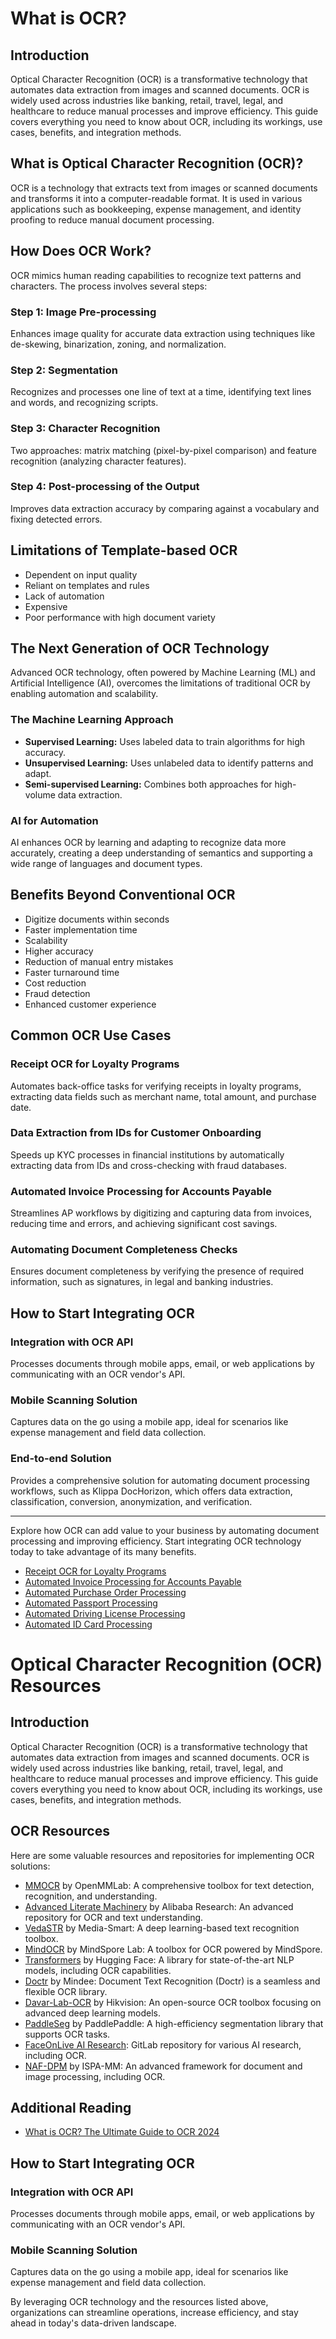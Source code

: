# What is OCR? 


## Introduction
Optical Character Recognition (OCR) is a transformative technology that automates data extraction from images and scanned documents. OCR is widely used across industries like banking, retail, travel, legal, and healthcare to reduce manual processes and improve efficiency. This guide covers everything you need to know about OCR, including its workings, use cases, benefits, and integration methods.

## What is Optical Character Recognition (OCR)?
OCR is a technology that extracts text from images or scanned documents and transforms it into a computer-readable format. It is used in various applications such as bookkeeping, expense management, and identity proofing to reduce manual document processing.

## How Does OCR Work?
OCR mimics human reading capabilities to recognize text patterns and characters. The process involves several steps:

### Step 1: Image Pre-processing
Enhances image quality for accurate data extraction using techniques like de-skewing, binarization, zoning, and normalization.

### Step 2: Segmentation
Recognizes and processes one line of text at a time, identifying text lines and words, and recognizing scripts.

### Step 3: Character Recognition
Two approaches: matrix matching (pixel-by-pixel comparison) and feature recognition (analyzing character features).

### Step 4: Post-processing of the Output
Improves data extraction accuracy by comparing against a vocabulary and fixing detected errors.

## Limitations of Template-based OCR
- Dependent on input quality
- Reliant on templates and rules
- Lack of automation
- Expensive
- Poor performance with high document variety

## The Next Generation of OCR Technology
Advanced OCR technology, often powered by Machine Learning (ML) and Artificial Intelligence (AI), overcomes the limitations of traditional OCR by enabling automation and scalability.

### The Machine Learning Approach
- **Supervised Learning:** Uses labeled data to train algorithms for high accuracy.
- **Unsupervised Learning:** Uses unlabeled data to identify patterns and adapt.
- **Semi-supervised Learning:** Combines both approaches for high-volume data extraction.

### AI for Automation
AI enhances OCR by learning and adapting to recognize data more accurately, creating a deep understanding of semantics and supporting a wide range of languages and document types.

## Benefits Beyond Conventional OCR
- Digitize documents within seconds
- Faster implementation time
- Scalability
- Higher accuracy
- Reduction of manual entry mistakes
- Faster turnaround time
- Cost reduction
- Fraud detection
- Enhanced customer experience

## Common OCR Use Cases
### Receipt OCR for Loyalty Programs
Automates back-office tasks for verifying receipts in loyalty programs, extracting data fields such as merchant name, total amount, and purchase date.

### Data Extraction from IDs for Customer Onboarding
Speeds up KYC processes in financial institutions by automatically extracting data from IDs and cross-checking with fraud databases.

### Automated Invoice Processing for Accounts Payable
Streamlines AP workflows by digitizing and capturing data from invoices, reducing time and errors, and achieving significant cost savings.

### Automating Document Completeness Checks
Ensures document completeness by verifying the presence of required information, such as signatures, in legal and banking industries.

## How to Start Integrating OCR
### Integration with OCR API
Processes documents through mobile apps, email, or web applications by communicating with an OCR vendor's API.

### Mobile Scanning Solution
Captures data on the go using a mobile app, ideal for scenarios like expense management and field data collection.

### End-to-end Solution
Provides a comprehensive solution for automating document processing workflows, such as Klippa DocHorizon, which offers data extraction, classification, conversion, anonymization, and verification.

---

Explore how OCR can add value to your business by automating document processing and improving efficiency. Start integrating OCR technology today to take advantage of its many benefits.

- [Receipt OCR for Loyalty Programs](https://www.klippa.com/en/ocr/financial-documents/receipts/)
- [Automated Invoice Processing for Accounts Payable](https://www.klippa.com/en/ocr/financial-documents/invoices/)
- [Automated Purchase Order Processing](https://www.klippa.com/en/ocr/financial-documents/purchase-orders/)
- [Automated Passport Processing](https://www.klippa.com/en/ocr/identity-documents/passports/)
- [Automated Driving License Processing](https://www.klippa.com/en/ocr/identity-documents/driving-licenses/)
- [Automated ID Card Processing](https://www.klippa.com/en/ocr/identity-documents/id-cards/)




# Optical Character Recognition (OCR) Resources

## Introduction

Optical Character Recognition (OCR) is a transformative technology that automates data extraction from images and scanned documents. OCR is widely used across industries like banking, retail, travel, legal, and healthcare to reduce manual processes and improve efficiency. This guide covers everything you need to know about OCR, including its workings, use cases, benefits, and integration methods.

## OCR Resources

Here are some valuable resources and repositories for implementing OCR solutions:

- [MMOCR](https://github.com/open-mmlab/mmocr) by OpenMMLab: A comprehensive toolbox for text detection, recognition, and understanding.
- [Advanced Literate Machinery](https://github.com/alibabaresearch/advancedliteratemachinery) by Alibaba Research: An advanced repository for OCR and text understanding.
- [VedaSTR](https://github.com/Media-Smart/vedastr) by Media-Smart: A deep learning-based text recognition toolbox.
- [MindOCR](https://github.com/mindspore-lab/mindocr) by MindSpore Lab: A toolbox for OCR powered by MindSpore.
- [Transformers](https://github.com/huggingface/transformers) by Hugging Face: A library for state-of-the-art NLP models, including OCR capabilities.
- [Doctr](https://github.com/mindee/doctr) by Mindee: Document Text Recognition (Doctr) is a seamless and flexible OCR library.
- [Davar-Lab-OCR](https://github.com/hikopensource/davar-lab-ocr) by Hikvision: An open-source OCR toolbox focusing on advanced deep learning models.
- [PaddleSeg](https://github.com/PaddlePaddle/PaddleSeg) by PaddlePaddle: A high-efficiency segmentation library that supports OCR tasks.
- [FaceOnLive AI Research](https://gitlab.com/faceonlive/ai-research): GitLab repository for various AI research, including OCR.
- [NAF-DPM](https://github.com/ispamm/naf-dpm) by ISPA-MM: An advanced framework for document and image processing, including OCR.

## Additional Reading

- [What is OCR? The Ultimate Guide to OCR 2024](https://www.klippa.com/en/blog/information/what-is-ocr/)

## How to Start Integrating OCR

### Integration with OCR API
Processes documents through mobile apps, email, or web applications by communicating with an OCR vendor's API.

### Mobile Scanning Solution
Captures data on the go using a mobile app, ideal for scenarios like expense management and field data collection.



By leveraging OCR technology and the resources listed above, organizations can streamline operations, increase efficiency, and stay ahead in today's data-driven landscape.


